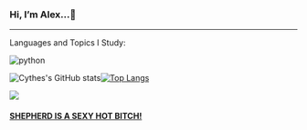 ### Hi, I’m Alex...👋
<hr/>   
Languages and Topics I Study:  

![python](https://img.shields.io/pypi/pyversions/3?color=red&logo=python&logoColor=red&style=plastic)  

![Cythes's GitHub stats](https://github-readme-stats.vercel.app/api?username=CythesOut&show_icons=true&theme=dracula)[![Top Langs](https://github-readme-stats.vercel.app/api/top-langs/?username=CythesOut&layout=compact&theme=dracula)](https://github.com/anuraghazra/github-readme-stats)    
        
![](https://pbs.twimg.com/profile_banners/1366769770117406729/1633889532/1500x500)         

#### [SHEPHERD IS A SEXY HOT BITCH!](https://github.com/LostShepherdUK)
<!---
CythesOut/CythesOut is a ✨ special ✨ repository because its `README.md` (this file) appears on your GitHub profile.
You can click the Preview link to take a look at your changes.
--->
